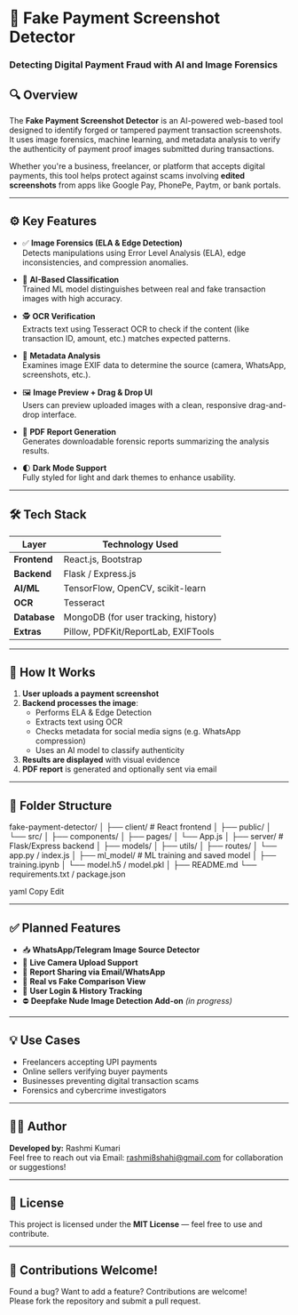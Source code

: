 # 🧾 Fake Payment Screenshot Detector  
### Detecting Digital Payment Fraud with AI and Image Forensics

## 🔍 Overview

The **Fake Payment Screenshot Detector** is an AI-powered web-based tool designed to identify forged or tampered payment transaction screenshots. It uses image forensics, machine learning, and metadata analysis to verify the authenticity of payment proof images submitted during transactions.

Whether you're a business, freelancer, or platform that accepts digital payments, this tool helps protect against scams involving **edited screenshots** from apps like Google Pay, PhonePe, Paytm, or bank portals.

---

## ⚙️ Key Features

- ✅ **Image Forensics (ELA & Edge Detection)**  
  Detects manipulations using Error Level Analysis (ELA), edge inconsistencies, and compression anomalies.

- 🧠 **AI-Based Classification**  
  Trained ML model distinguishes between real and fake transaction images with high accuracy.

- 🕵️ **OCR Verification**  
  Extracts text using Tesseract OCR to check if the content (like transaction ID, amount, etc.) matches expected patterns.

- 📸 **Metadata Analysis**  
  Examines image EXIF data to determine the source (camera, WhatsApp, screenshots, etc.).

- 🖼️ **Image Preview + Drag & Drop UI**  
  Users can preview uploaded images with a clean, responsive drag-and-drop interface.

- 📄 **PDF Report Generation**  
  Generates downloadable forensic reports summarizing the analysis results.

- 🌓 **Dark Mode Support**  
  Fully styled for light and dark themes to enhance usability.

---

## 🛠️ Tech Stack

| Layer        | Technology Used               |
|--------------|-------------------------------|
| **Frontend** | React.js, Bootstrap           |
| **Backend**  | Flask / Express.js            |
| **AI/ML**    | TensorFlow, OpenCV, scikit-learn |
| **OCR**      | Tesseract                     |
| **Database** | MongoDB (for user tracking, history) |
| **Extras**   | Pillow, PDFKit/ReportLab, EXIFTools |

---

## 🚀 How It Works

1. **User uploads a payment screenshot**
2. **Backend processes the image**:
   - Performs ELA & Edge Detection
   - Extracts text using OCR
   - Checks metadata for social media signs (e.g. WhatsApp compression)
   - Uses an AI model to classify authenticity
3. **Results are displayed** with visual evidence
4. **PDF report** is generated and optionally sent via email

---

## 📂 Folder Structure

fake-payment-detector/
│
├── client/ # React frontend
│ ├── public/
│ └── src/
│ ├── components/
│ ├── pages/
│ └── App.js
│
├── server/ # Flask/Express backend
│ ├── models/
│ ├── utils/
│ ├── routes/
│ └── app.py / index.js
│
├── ml_model/ # ML training and saved model
│ ├── training.ipynb
│ └── model.h5 / model.pkl
│
├── README.md
└── requirements.txt / package.json

yaml
Copy
Edit

---

## ✅ Planned Features

- 📥 **WhatsApp/Telegram Image Source Detector**
- 🎥 **Live Camera Upload Support**
- 📧 **Report Sharing via Email/WhatsApp**
- 🧾 **Real vs Fake Comparison View**
- 🔐 **User Login & History Tracking**
- ⛔ **Deepfake Nude Image Detection Add-on** *(in progress)*

---

## 💡 Use Cases

- Freelancers accepting UPI payments
- Online sellers verifying buyer payments
- Businesses preventing digital transaction scams
- Forensics and cybercrime investigators

---

## 👨‍💻 Author

**Developed by:** Rashmi Kumari  
Feel free to reach out via  Email: rashmi8shahi@gmail.com for collaboration or suggestions!

---

## 📜 License

This project is licensed under the **MIT License** — feel free to use and contribute.

---

## 🙌 Contributions Welcome!

Found a bug? Want to add a feature? Contributions are welcome!  
Please fork the repository and submit a pull request.
